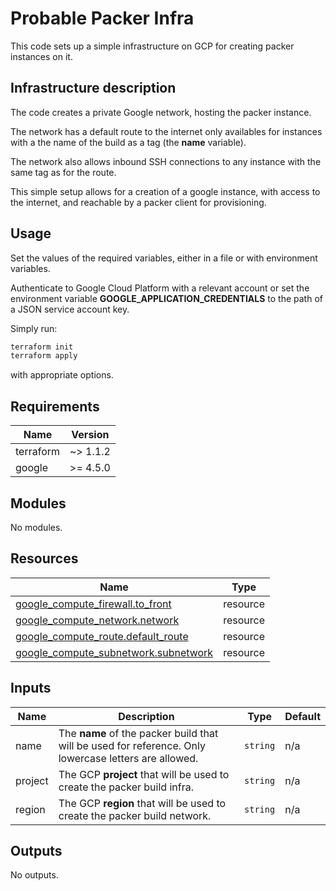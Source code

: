 <!-- BEGIN_TF_DOCS -->
# Probable Packer Infra

This code sets up a simple infrastructure on GCP for creating packer instances on it.

## Infrastructure description

The code creates a private Google network, hosting the packer instance.

The network has a default route to the internet only availables for instances with a the name of the build as a tag (the **name** variable).

The network also allows inbound SSH connections to any instance with the same tag as for the route.

This simple setup allows for a creation of a google instance, with access to the internet, and reachable by a packer client for provisioning.

## Usage

Set the values of the required variables, either in a file or with environment variables.

Authenticate to Google Cloud Platform with a relevant account or set the environment variable **GOOGLE\_APPLICATION\_CREDENTIALS** to the path of a JSON service account key.

Simply run:

```bash
terraform init
terraform apply
```

with appropriate options.

## Requirements

| Name | Version |
|------|---------|
| terraform | ~> 1.1.2 |
| google | >= 4.5.0 |

## Modules

No modules.

## Resources

| Name | Type |
|------|------|
| [google_compute_firewall.to_front](https://registry.terraform.io/providers/hashicorp/google/latest/docs/resources/compute_firewall) | resource |
| [google_compute_network.network](https://registry.terraform.io/providers/hashicorp/google/latest/docs/resources/compute_network) | resource |
| [google_compute_route.default_route](https://registry.terraform.io/providers/hashicorp/google/latest/docs/resources/compute_route) | resource |
| [google_compute_subnetwork.subnetwork](https://registry.terraform.io/providers/hashicorp/google/latest/docs/resources/compute_subnetwork) | resource |

## Inputs

| Name | Description | Type | Default |
|------|-------------|------|---------|
| name | The **name** of the packer build that will be used for reference. Only lowercase letters are allowed. | `string` | n/a |
| project | The GCP **project** that will be used to create the packer build infra. | `string` | n/a |
| region | The GCP **region** that will be used to create the packer build network. | `string` | n/a |

## Outputs

No outputs.
<!-- END_TF_DOCS -->